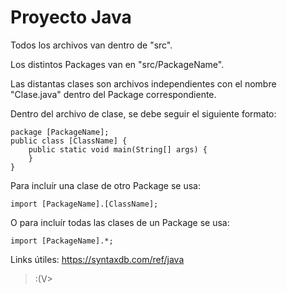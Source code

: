 
# Proyecto Java

Todos los archivos van dentro de "src".

Los distintos Packages van en "src/PackageName".

Las distantas clases son archivos independientes con el nombre "Clase.java" dentro del Package correspondiente.

Dentro del archivo de clase, se debe seguir el siguiente formato:
	
	package [PackageName];
	public class [ClassName] {
		public static void main(String[] args) {
		}
	}

Para incluír una clase de otro Package se usa:

	import [PackageName].[ClassName];
	
O para incluír todas las clases de un Package se usa:

	import [PackageName].*;
	
Links útiles:
https://syntaxdb.com/ref/java

>:(V>
